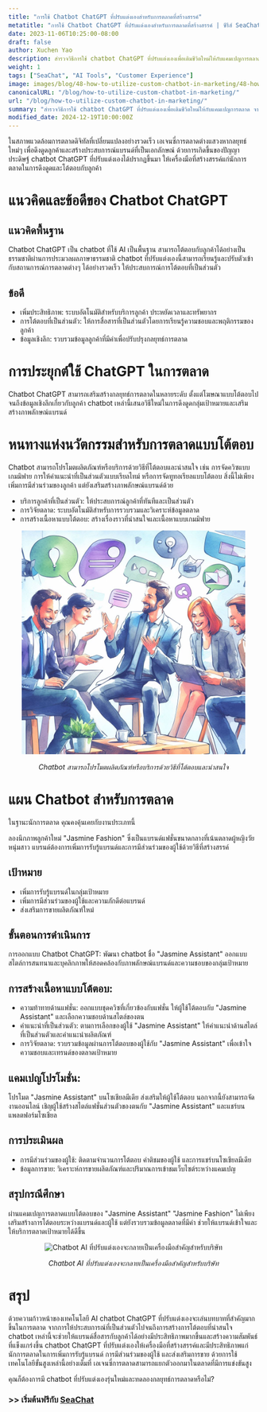 ```yaml
---
title: "การใช้ Chatbot ChatGPT ที่ปรับแต่งเองสำหรับการตลาดที่สร้างสรรค์"
metatitle: "การใช้ Chatbot ChatGPT ที่ปรับแต่งเองสำหรับการตลาดที่สร้างสรรค์ | ซีรีส์ SeaChat สำหรับ Chatbot รุ่นใหม่"
date: 2023-11-06T10:25:00-08:00
draft: false
author: Xuchen Yao
description: สำรวจวิธีการใช้ chatbot ChatGPT ที่ปรับแต่งเองเพื่อเติมชีวิตใหม่ให้กับแคมเปญการตลาด จากการโต้ตอบที่สร้างสรรค์ไปจนถึงการเสริมสร้างภาพลักษณ์แบรนด์ บทความนี้เปิดเผยศักยภาพอันไร้ขีดจำกัดของ AI ในการตลาด
weight: 1
tags: ["SeaChat", "AI Tools", "Customer Experience"]
image: images/blog/48-how-to-utilize-custom-chatbot-in-marketing/48-how-to-utilize-custom-chatbot-in-marketing.png
canonicalURL: "/blog/how-to-utilize-custom-chatbot-in-marketing/"
url: "/blog/how-to-utilize-custom-chatbot-in-marketing/"
summary: "สำรวจวิธีการใช้ chatbot ChatGPT ที่ปรับแต่งเองเพื่อเติมชีวิตใหม่ให้กับแคมเปญการตลาด จากการโต้ตอบที่สร้างสรรค์ไปจนถึงการเสริมสร้างภาพลักษณ์แบรนด์ บทความนี้เปิดเผยศักยภาพอันไร้ขีดจำกัดของ AI ในการตลาด"
modified_date: 2024-12-19T10:00:00Z
---
```


ในสภาพแวดล้อมการตลาดดิจิทัลที่เปลี่ยนแปลงอย่างรวดเร็ว เอเจนซี่การตลาดต่างแสวงหากลยุทธ์ใหม่ๆ เพื่อดึงดูดลูกค้าและสร้างประสบการณ์แบรนด์ที่เป็นเอกลักษณ์ ด้วยการเกิดขึ้นของปัญญาประดิษฐ์ chatbot ChatGPT ที่ปรับแต่งเองได้ปรากฏขึ้นมา ให้เครื่องมือที่สร้างสรรค์แก่นักการตลาดในการดึงดูดและโต้ตอบกับลูกค้า

# แนวคิดและข้อดีของ Chatbot ChatGPT

## แนวคิดพื้นฐาน
Chatbot ChatGPT เป็น chatbot ที่ใช้ AI เป็นพื้นฐาน สามารถโต้ตอบกับลูกค้าได้อย่างเป็นธรรมชาติผ่านการประมวลผลภาษาธรรมชาติ chatbot ที่ปรับแต่งเองนี้สามารถเรียนรู้และปรับตัวเข้ากับสถานการณ์การตลาดต่างๆ ได้อย่างรวดเร็ว ให้ประสบการณ์การโต้ตอบที่เป็นส่วนตัว

## ข้อดี
- เพิ่มประสิทธิภาพ: ระบบอัตโนมัติสำหรับบริการลูกค้า ประหยัดเวลาและทรัพยากร
- การโต้ตอบที่เป็นส่วนตัว: ให้การสื่อสารที่เป็นส่วนตัวโดยการเรียนรู้ความชอบและพฤติกรรมของลูกค้า
- ข้อมูลเชิงลึก: รวบรวมข้อมูลลูกค้าที่มีค่าเพื่อปรับปรุงกลยุทธ์การตลาด

# การประยุกต์ใช้ ChatGPT ในการตลาด
Chatbot ChatGPT สามารถเสริมสร้างกลยุทธ์การตลาดในหลายระดับ ตั้งแต่โฆษณาแบบโต้ตอบไปจนถึงข้อมูลเชิงลึกเกี่ยวกับลูกค้า chatbot เหล่านี้เสนอวิธีใหม่ในการดึงดูดกลุ่มเป้าหมายและเสริมสร้างภาพลักษณ์แบรนด์

# หนทางแห่งนวัตกรรมสำหรับการตลาดแบบโต้ตอบ
Chatbot สามารถโปรโมตผลิตภัณฑ์หรือบริการด้วยวิธีที่โต้ตอบและน่าสนใจ เช่น การจัดควิซแบบเกมมิฟาย การให้คำแนะนำที่เป็นส่วนตัวแบบเรียลไทม์ หรือการจัดทูทอเรียลแบบโต้ตอบ สิ่งนี้ไม่เพียงเพิ่มการมีส่วนร่วมของลูกค้า แต่ยังเสริมสร้างภาพลักษณ์แบรนด์ด้วย

- บริการลูกค้าที่เป็นส่วนตัว: ให้ประสบการณ์ลูกค้าที่ทันทีและเป็นส่วนตัว
- การวิจัยตลาด: ระบบอัตโนมัติสำหรับการรวบรวมและวิเคราะห์ข้อมูลตลาด
- การสร้างเนื้อหาแบบโต้ตอบ: สร้างเรื่องราวที่น่าสนใจและเนื้อหาแบบเกมมิฟาย

<center>
<img height="450px" src="/images/blog/48-how-to-utilize-custom-chatbot-in-marketing/1-use-custom-chatbot-for-marketing.jpeg" alt="Chatbot สามารถโปรโมตผลิตภัณฑ์หรือบริการด้วยวิธีที่โต้ตอบและน่าสนใจ"/>

*Chatbot สามารถโปรโมตผลิตภัณฑ์หรือบริการด้วยวิธีที่โต้ตอบและน่าสนใจ*
</center>

# แผน Chatbot สำหรับการตลาด

ในฐานะนักการตลาด คุณคงคุ้นเคยกับงานประเภทนี้

ลองนึกภาพลูกค้าใหม่ "Jasmine Fashion" ซึ่งเป็นแบรนด์แฟชั่นขนาดกลางที่เน้นตลาดผู้หญิงวัยหนุ่มสาว แบรนด์ต้องการเพิ่มการรับรู้แบรนด์และการมีส่วนร่วมของผู้ใช้ด้วยวิธีที่สร้างสรรค์

## เป้าหมาย
- เพิ่มการรับรู้แบรนด์ในกลุ่มเป้าหมาย
- เพิ่มการมีส่วนร่วมของผู้ใช้และความภักดีต่อแบรนด์
- ส่งเสริมการขายผลิตภัณฑ์ใหม่

## ขั้นตอนการดำเนินการ
การออกแบบ Chatbot ChatGPT: พัฒนา chatbot ชื่อ "Jasmine Assistant" ออกแบบสไตล์การสนทนาและบุคลิกภาพให้สอดคล้องกับภาพลักษณ์แบรนด์และความชอบของกลุ่มเป้าหมาย

## การสร้างเนื้อหาแบบโต้ตอบ:
- ความท้าทายด้านแฟชั่น: ออกแบบชุดควิซที่เกี่ยวข้องกับแฟชั่น ให้ผู้ใช้โต้ตอบกับ "Jasmine Assistant" และเลือกความชอบด้านสไตล์ของตน
- คำแนะนำที่เป็นส่วนตัว: ตามการเลือกของผู้ใช้ "Jasmine Assistant" ให้คำแนะนำด้านสไตล์ที่เป็นส่วนตัวและคำแนะนำผลิตภัณฑ์
- การวิจัยตลาด: รวบรวมข้อมูลผ่านการโต้ตอบของผู้ใช้กับ "Jasmine Assistant" เพื่อเข้าใจความชอบและเทรนด์ของตลาดเป้าหมาย

## แคมเปญโปรโมชั่น:
โปรโมต "Jasmine Assistant" บนโซเชียลมีเดีย ส่งเสริมให้ผู้ใช้โต้ตอบ นอกจากนี้ยังสามารถจัดงานออนไลน์ เชิญผู้ใช้สร้างสไตล์แฟชั่นส่วนตัวของตนกับ "Jasmine Assistant" และแชร์บนแพลตฟอร์มโซเชียล

## การประเมินผล
- การมีส่วนร่วมของผู้ใช้: ติดตามจำนวนการโต้ตอบ คำติชมของผู้ใช้ และการแชร์บนโซเชียลมีเดีย
- ข้อมูลการขาย: วิเคราะห์การขายผลิตภัณฑ์และปริมาณการเข้าชมเว็บไซต์ระหว่างแคมเปญ

## สรุปกรณีศึกษา
ผ่านแคมเปญการตลาดแบบโต้ตอบของ "Jasmine Assistant" "Jasmine Fashion" ไม่เพียงเสริมสร้างการโต้ตอบระหว่างแบรนด์และผู้ใช้ แต่ยังรวบรวมข้อมูลตลาดที่มีค่า ช่วยให้แบรนด์เข้าใจและให้บริการตลาดเป้าหมายได้ดีขึ้น

<center>
<img height="450px" src="/images/blog/48-how-to-utilize-custom-chatbot-in-marketing/2-custom-chatbot-for-new-marketing-strategyy.jpeg" alt="Chatbot AI ที่ปรับแต่งเองจะกลายเป็นเครื่องมือสำคัญสำหรับบริษัท"/>

*Chatbot AI ที่ปรับแต่งเองจะกลายเป็นเครื่องมือสำคัญสำหรับบริษัท*
</center>

# สรุป
ด้วยความก้าวหน้าของเทคโนโลยี AI chatbot ChatGPT ที่ปรับแต่งเองจะเล่นบทบาทที่สำคัญมากขึ้นในการตลาด จากการให้ประสบการณ์ที่เป็นส่วนตัวไปจนถึงการสร้างการโต้ตอบที่น่าสนใจ chatbot เหล่านี้จะช่วยให้แบรนด์สื่อสารกับลูกค้าได้อย่างมีประสิทธิภาพมากขึ้นและสร้างความสัมพันธ์ที่แข็งแกร่งขึ้น chatbot ChatGPT ที่ปรับแต่งเองให้เครื่องมือที่สร้างสรรค์และมีประสิทธิภาพแก่นักการตลาดในการเพิ่มการรับรู้แบรนด์ การมีส่วนร่วมของผู้ใช้ และส่งเสริมการขาย ด้วยการใช้เทคโนโลยีขั้นสูงเหล่านี้อย่างเต็มที่ เอเจนซี่การตลาดสามารถแยกตัวออกมาในตลาดที่มีการแข่งขันสูง

คุณก็ต้องการมี chatbot ที่ปรับแต่งเองรุ่นใหม่และทดลองกลยุทธ์การตลาดหรือไม่?

### >> เริ่มต้นฟรีกับ [SeaChat](https://chat.seasalt.ai/?utm_source=blog) 